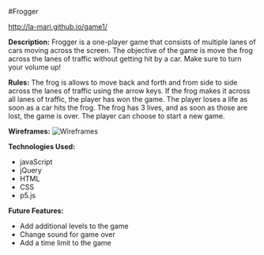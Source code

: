 #Frogger

<http://la-mari.github.io/game1/>

**Description:**
Frogger is a one-player game that consists of multiple lanes of cars moving across the screen. The objective of the game is move the frog across the lanes of traffic without getting hit by a car. Make sure to turn your volume up!

**Rules:**
The frog is allows to move back and forth and from side to side across the lanes of traffic using the arrow keys. If the frog makes it across all lanes of traffic, the player has won the game. The player loses a life as soon as a car hits the frog. The frog has 3 lives, and as soon as those are lost, the game is over. The player can choose to start a new game.

**Wireframes:**
![Wireframes](http://i.imgur.com/0pTnDq2.png "Frogger WireFrame")

**Technologies Used:**
<ul>
	<li>javaScript</li>
	<li>jQuery</li>
	<li>HTML</li>
	<li>CSS</li>
	<li>p5.js</li>
</ul>

**Future Features:**
<ul>
	<li>Add additional levels to the game</li>
	<li>Change sound for game over</li>
	<li>Add a time limit to the game</li>
</ul>

